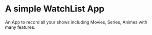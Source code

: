 # A simple WatchList App

An App to record all your shows including Movies, Series, Animes with many features.
